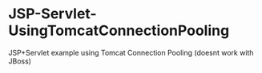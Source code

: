 # JSP-Servlet-UsingTomcatConnectionPooling
JSP+Servlet example using Tomcat Connection Pooling (doesnt work with JBoss)
